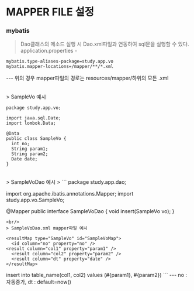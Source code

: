 # MAPPER FILE 설정
### mybatis
> Dao클래스의 메소드 실행 시 Dao.xml파일과 연동하여 sql문을 실행할 수 있다. <br/>
> application.properties -  <br/>
```#mybatis
mybatis.type-aliases-package=study.app.vo
mybatis.mapper-locations=/mapper/**/*.xml
```
--- 위의 경우 mapper파일의 경로는 resources/mapper/하위의 모든 .xml

<br/>
> SampleVo 예시

```
package study.app.vo;

import java.sql.Date;
import lombok.Data;

@Data
public class SampleVo {
  int no;
  String param1;
  String param2;
  Date date;
}
```
<br/>
> SampleVoDao 예시
> 
```
package study.app.dao;

import org.apache.ibatis.annotations.Mapper;
import study.app.vo.SampleVo;

@Mapper
public interface SampleVoDao {
  void insert(SampleVo vo);
}
```
<br/>
> SampleVoDao.xml mapper파일 예시
```
<?xml version="1.0" encoding="UTF-8"?>
<!DOCTYPE mapper
  PUBLIC "-//mybatis.org//DTD Mapper 3.0//EN"
  "https://mybatis.org/dtd/mybatis-3-mapper.dtd">

<mapper namespace="study.app.dao.SampleVoDao">

	<resultMap type="SampleVo" id="SampleVoMap">
	  <id column="no" property="no" />
    <result column="col1" property="param1" />
	  <result column="col2" property="param2" />
	  <result column="dt" property="date" />
	</resultMap>

  <insert id="insert" parameterType="SampleVo">
    insert into table_name(col1, col2)
    values (#{param1}, #{param2})
  </insert>

</mapper>
```
--- no : 자동증가, dt : default=now()
